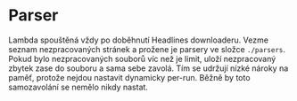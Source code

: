 # Parser
Lambda spouštěná vždy po doběhnutí Headlines downloaderu. Vezme seznam nezpracovaných stránek a prožene je parsery ve složce `./parsers`. Pokud bylo nezpracovaných souborů víc než je limit, uloží nezpracovaný zbytek zase do souboru a sama sebe zavolá. Tím se udržují nízké nároky na paměť, protože nejdou nastavit dynamicky per-run. Běžně by toto samozavolání se nemělo nikdy nastat.
